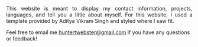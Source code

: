 <p align="justify">This website is meant to display my contact information, projects, languages, and tell you a little about myself. For this website, I used a template provided by Aditya Vikram Singh and styled where I saw fit.</p>


Feel free to email me huntertwebster@gmail.com if you have any questions or feedback! 
